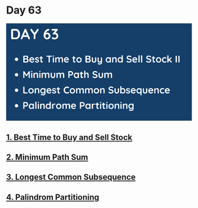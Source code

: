 # Day 63

![](../images/day63.png)

## [1. Best Time to Buy and Sell Stock](122.%20Best%20Time%20to%20Buy%20and%20Sell%20Stock%20II.md)

## [2. Minimum Path Sum](64.%20Minimum%20Path%20Sum.md)

## [3. Longest Common Subsequence](1143.%20Longest%20Common%20Subsequence.md)

## [4. Palindrom Partitioning](131.%20Palindrome%20Partitioning.md)